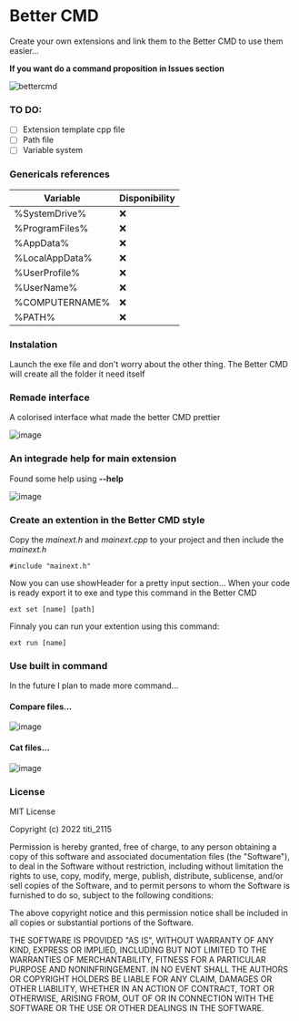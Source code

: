 # Better CMD

Create your own extensions and link them to the Better CMD to use them easier...

**If you want do a command proposition in Issues section**

![bettercmd](https://user-images.githubusercontent.com/73474137/160302062-a25b7b91-fb54-4270-93ba-6a91ad12c8e7.png)

### TO DO:

- [ ] Extension template cpp file
- [ ] Path file
- [ ] Variable system

### Genericals references

| Variable                | Disponibility  |
|-------------------------|----------------|
| %SystemDrive%           | ❌  |
| %ProgramFiles%          | ❌  |
| %AppData%               | ❌  |
| %LocalAppData%          | ❌  |
| %UserProfile%           | ❌  |
| %UserName%              | ❌  |
| %COMPUTERNAME%          | ❌  |
| %PATH%                  | ❌  |

### Instalation

Launch the exe file and don't worry about the other thing. The Better CMD will create all the folder it need itself

### Remade interface

A colorised interface what made the better CMD prettier 

![image](https://user-images.githubusercontent.com/73474137/151667668-ccae1076-ce1a-4919-94e6-d1196f2364bf.png)

### An integrade help for main extension

Found some help using **--help**

![image](https://user-images.githubusercontent.com/73474137/151667717-6d453b36-16ff-4686-8952-8365282ea338.png)

### Create an extention in the Better CMD style

Copy the *mainext.h* and *mainext.cpp* to your project and then include the *mainext.h*

```#include "mainext.h"```

Now you can use showHeader for a pretty input section... When your code is ready export it to exe and type this command in the Better CMD

```ext set [name] [path]```

Finnaly you can run your extention using this command:

```ext run [name]```

### Use built in command 

In the future I plan to made more command...

#### Compare files...

![image](https://user-images.githubusercontent.com/73474137/151668401-803a33c4-b010-4c12-bb12-d026456280c8.png)

#### Cat files...

![image](https://user-images.githubusercontent.com/73474137/151668463-f8025cfb-bb29-45d7-9bb5-a65be061497d.png)

### License 

MIT License

Copyright (c) 2022 titi_2115

Permission is hereby granted, free of charge, to any person obtaining a copy
of this software and associated documentation files (the "Software"), to deal
in the Software without restriction, including without limitation the rights
to use, copy, modify, merge, publish, distribute, sublicense, and/or sell
copies of the Software, and to permit persons to whom the Software is
furnished to do so, subject to the following conditions:

The above copyright notice and this permission notice shall be included in all
copies or substantial portions of the Software.

THE SOFTWARE IS PROVIDED "AS IS", WITHOUT WARRANTY OF ANY KIND, EXPRESS OR
IMPLIED, INCLUDING BUT NOT LIMITED TO THE WARRANTIES OF MERCHANTABILITY,
FITNESS FOR A PARTICULAR PURPOSE AND NONINFRINGEMENT. IN NO EVENT SHALL THE
AUTHORS OR COPYRIGHT HOLDERS BE LIABLE FOR ANY CLAIM, DAMAGES OR OTHER
LIABILITY, WHETHER IN AN ACTION OF CONTRACT, TORT OR OTHERWISE, ARISING FROM,
OUT OF OR IN CONNECTION WITH THE SOFTWARE OR THE USE OR OTHER DEALINGS IN THE
SOFTWARE.
